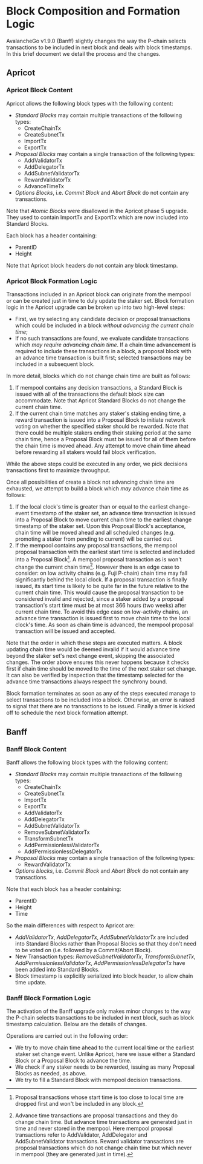 # Block Composition and Formation Logic

AvalancheGo v1.9.0 (Banff) slightly changes the way the P-chain selects transactions to be included in next block and deals with block timestamps. In this brief document we detail the process and the changes.

## Apricot

### Apricot Block Content

Apricot allows the following block types with the following content:

- _Standard Blocks_ may contain multiple transactions of the following types:
  - CreateChainTx
  - CreateSubnetTx
  - ImportTx
  - ExportTx
- _Proposal Blocks_ may contain a single transaction of the following types:
  - AddValidatorTx
  - AddDelegatorTx
  - AddSubnetValidatorTx
  - RewardValidatorTx
  - AdvanceTimeTx
- _Options Blocks_, i.e. _Commit Block_ and _Abort Block_ do not contain any transactions.

Note that _Atomic Blocks_ were disallowed in the Apricot phase 5 upgrade. They used to contain ImportTx and ExportTx which are now included into Standard Blocks.

Each block has a header containing:

- ParentID
- Height

Note that Apricot block headers do not contain any block timestamp.

### Apricot Block Formation Logic

Transactions included in an Apricot block can originate from the mempool or can be created just in time to duly update the staker set. Block formation logic in the Apricot upgrade can be broken up into two high-level steps:

- First, we try selecting any candidate decision or proposal transactions which could be included in a block _without advancing the current chain time_;
- If no such transactions are found, we evaluate candidate transactions which _may require advancing chain time_. If a chain time advancement is required to include these transactions in a block, a proposal block with an advance time transaction is built first; selected transactions may be included in a subsequent block.

In more detail, blocks which do not change chain time are built as follows:

1. If mempool contains any decision transactions, a Standard Block is issued with all of the transactions the default block size can accommodate. Note that Apricot Standard Blocks do not change the current chain time.
2. If the current chain time matches any staker's staking ending time, a reward transaction is issued into a Proposal Block to initiate network voting on whether the specified staker should be rewarded. Note that there could be multiple stakers ending their staking period at the same chain time, hence a Proposal Block must be issued for all of them before the chain time is moved ahead. Any attempt to move chain time ahead before rewarding all stakers would fail block verification.

While the above steps could be executed in any order, we pick decisions transactions first to maximize throughput.

Once all possibilities of create a block not advancing chain time are exhausted, we attempt to build a block which _may_ advance chain time as follows:

1. If the local clock's time is greater than or equal to the earliest change-event timestamp of the staker set, an advance time transaction is issued into a Proposal Block to move current chain time to the earliest change timestamp of the staker set. Upon this Proposal Block's acceptance, chain time will be moved ahead and all scheduled changes (e.g. promoting a staker from pending to current) will be carried out.
2. If the mempool contains any proposal transactions, the mempool proposal transaction with the earliest start time is selected and included into a Proposal Block[^1]. A mempool proposal transaction as is won't change the current chain time[^2]. However there is an edge case to consider: on low activity chains (e.g. Fuji P-chain) chain time may fall significantly behind the local clock. If a proposal transaction is finally issued, its start time is likely to be quite far in the future relative to the current chain time. This would cause the proposal transaction to be considered invalid and rejected, since a staker added by a proposal transaction's start time must be at most 366 hours (two weeks) after current chain time. To avoid this edge case on low-activity chains, an advance time transaction is issued first to move chain time to the local clock's time. As soon as chain time is advanced, the mempool proposal transaction will be issued and accepted.

Note that the order in which these steps are executed matters. A block updating chain time would be deemed invalid if it would advance time beyond the staker set's next change event, skipping the associated changes. The order above ensures this never happens because it checks first if chain time should be moved to the time of the next staker set change. It can also be verified by inspection that the timestamp selected for the advance time transactions always respect the synchrony bound.

Block formation terminates as soon as any of the steps executed manage to select transactions to be included into a block. Otherwise, an error is raised to signal that there are no transactions to be issued. Finally a timer is kicked off to schedule the next block formation attempt.

## Banff

### Banff Block Content

Banff allows the following block types with the following content:

- _Standard Blocks_ may contain multiple transactions of the following types:
  - CreateChainTx
  - CreateSubnetTx
  - ImportTx
  - ExportTx
  - AddValidatorTx
  - AddDelegatorTx
  - AddSubnetValidatorTx
  - RemoveSubnetValidatorTx
  - TransformSubnetTx
  - AddPermissionlessValidatorTx
  - AddPermissionlessDelegatorTx
- _Proposal Blocks_ may contain a single transaction of the following types:
  - RewardValidatorTx
- _Options blocks_, i.e. _Commit Block_ and _Abort Block_ do not contain any transactions.

Note that each block has a header containing:

- ParentID
- Height
- Time

So the main differences with respect to Apricot are:

- _AddValidatorTx_, _AddDelegatorTx_, _AddSubnetValidatorTx_ are included into Standard Blocks rather than Proposal Blocks so that they don't need to be voted on (i.e. followed by a Commit/Abort Block).
- New Transaction types: _RemoveSubnetValidatorTx_, _TransformSubnetTx_, _AddPermissionlessValidatorTx_, _AddPermissionlessDelegatorTx_ have been added into Standard Blocks.
- Block timestamp is explicitly serialized into block header, to allow chain time update.

### Banff Block Formation Logic

The activation of the Banff upgrade only makes minor changes to the way the P-chain selects transactions to be included in next block, such as block timestamp calculation. Below are the details of changes.

Operations are carried out in the following order:

- We try to move chain time ahead to the current local time or the earliest staker set change event. Unlike Apricot, here we issue either a Standard Block or a Proposal Block to advance the time.
- We check if any staker needs to be rewarded, issuing as many Proposal Blocks as needed, as above.
- We try to fill a Standard Block with mempool decision transactions.

[^1]: Proposal transactions whose start time is too close to local time are dropped first and won't be included in any block.
[^2]: Advance time transactions are proposal transactions and they do change chain time. But advance time transactions are generated just in time and never stored in the mempool. Here mempool proposal transactions refer to AddValidator, AddDelegator and AddSubnetValidator transactions. Reward validator transactions are proposal transactions which do not change chain time but which never in mempool (they are generated just in time).
